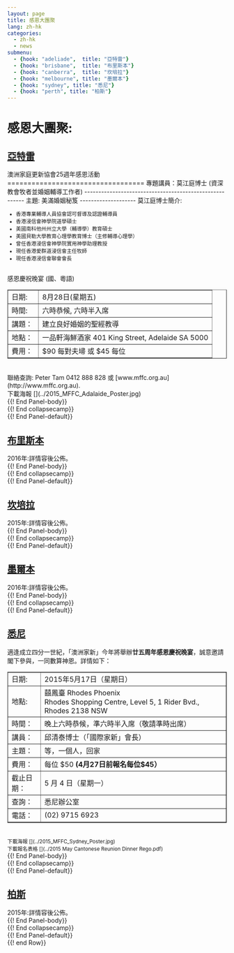 ```yaml
---
layout: page
title: 感恩大團聚 
lang: zh-hk
categories: 
  - zh-hk
  - news
submenu:
  - {hook: "adeliade",  title: "亞特雷"}
  - {hook: "brisbane",  title: "布里斯本"}
  - {hook: "canberra",  title: "坎培拉"} 
  - {hook: "melbourne", title: "墨爾本"}
  - {hook: "sydney", title: "悉尼"}
  - {hook: "perth", title: "柏斯"}
---
```

  
感恩大團聚:  
============
<div class="panel-group" id="m-panel">
<div class="panel panel-default">
<div class="panel-heading">
<div class="panel-title">
<a name="adeliade" data-toggle="collapse" data-parent="#m-panel"
href="#adeliadeinfo"><h2>亞特雷</h2></a>
</div>
</div>
<div id="adeliadeinfo" class="collapse">
<div class="panel-body">
澳洲家庭更新協會25週年感恩活動
==================================
專題講員：莫江庭博士 (資深教會牧者並婚姻輔導工作者)
--------------------------------------------------------
主題: 美滿婚姻秘笈
--------------------
莫江庭博士簡介:
<small>
<ul>
<li>香港專業輔導人員協會認可督導及認證輔導員</li>
<li>香港浸信會神學院道學碩士</li>
<li>美國南科他州州立大學（輔導學）教育碩士</li>
<li>美國貝勒大學教育心理學教育博士（主修輔導心理學）</li>
<li>曾任香港浸信會神學院實用神學助理教授</li>
<li>現任香港愛群道浸信會主任牧師</li>
<li>現任香港浸信會聯會會長</li>
</ul>
</small>

<br>
感恩慶祝晚宴 (國、粵語)
<table style="text-align: left; width: 100%;" border="1"
 cellpadding="5" cellspacing="0">
  <tbody>
    <tr>
      <td style="width: 15%;">日期:</td>
      <td>8月28日(星期五)</td>
    </tr>
    <tr>
      <td>時間:</td>
      <td>六時恭候, 六時半入席</td>
    </tr>
    <tr>
      <td>講題：</td>
      <td>建立良好婚姻的聖經教導</td>
    </tr>
	<tr>
      <td>地點：</td>
      <td>一品軒海鮮酒家 401 King Street, Adelaide SA 5000</td>
    </tr>
    <tr>
      <td>費用：</td>
      <td>$90 每對夫埽 或 $45 每位</td>
    </tr>
  </tbody>
</table>
<br>
聯絡查詢: Peter Tam  0412 888 828 或 [www.mffc.org.au](http://www.mffc.org.au).
<br>
下載海報
[<span class="glyphicon glyphicon-picture"></span>](../2015_MFFC_Adalaide_Poster.jpg)<br>
</div> {{! End Panel-body}}
</div> {{! End collapsecamp}}
</div> {{! End Panel-default}}
<div class="panel panel-default">
<div class="panel-heading">
<div class="panel-title">
<a name="brisbane" data-toggle="collapse" data-parent="#m-panel"
href="#brisbaneinfo"><h2>布里斯本</h2></a>
</div>
</div>
<div id="brisbaneinfo" class="collapse">
<div class="panel-body">
2016年:詳情容後公佈。
</div> {{! End Panel-body}}
</div> {{! End collapsecamp}}
</div> {{! End Panel-default}}
<div class="panel panel-default">
<div class="panel-heading">
<div class="panel-title">
<a name="canberra" data-toggle="collapse" data-parent="#m-panel"
href="#canberrainfo"><h2>坎培拉</h2></a>
</div>
</div>
<div id="canberrainfo" class="collapse">
<div class="panel-body">
2015年:詳情容後公佈。
</div> {{! End Panel-body}}
</div> {{! End collapsecamp}}
</div> {{! End Panel-default}}
<div class="panel panel-default">
<div class="panel-heading">
<div class="panel-title">
<a name="melbourne" data-toggle="collapse" data-parent="#m-panel"
href="#melbourneinfo"><h2>墨爾本</h2></a>
</div>
</div>
<div id="melbourneinfo" class="collapse">
<div class="panel-body">
2016年:詳情容後公佈。
</div> {{! End Panel-body}}
</div> {{! End collapsecamp}}
</div> {{! End Panel-default}}
<div class="panel panel-default">
<div class="panel-heading">
<div class="panel-title">
<a name="sydney" data-toggle="collapse" data-parent="#m-panel"
href="#sydneyinfo"><h2>悉尼</h2></a>
</div>
</div>
<div id="sydneyinfo" class="collapse">
<div class="panel-body">
適逢成立四分一世紀，「澳洲家新」今年將舉辦<span style="font-weight: bold;" >廿五周年感恩慶祝晚宴</span>，誠意邀請閣下參與，一同數算神恩。詳情如下：<br>
<table style="text-align: left; width: 100%;" border="1"
 cellpadding="5" cellspacing="0">
  <tbody>
    <tr>
      <td style="width: 15%;">日期:</td>
      <td>2015年5月17日（星期日）</td>
    </tr>
    <tr>
      <td>地點:</td>
      <td>囍鳳臺 Rhodes Phoenix<br>Rhodes Shopping Centre, Level 5, 1 Rider Bvd., Rhodes 2138 NSW</td>
    </tr>
    <tr>
      <td>時間：</td>
      <td>晚上六時恭候，準六時半入席（敬請準時出席）</td>
    </tr>
    <tr>
      <td>講員：</td>
      <td>邱清泰博士（「國際家新」會長）</td>
    </tr>
    <tr>
      <td>主題：</td>
      <td>等，一個人，回家</td>
    </tr>
    <tr>
      <td>費用：</td>
      <td>每位 $50 <span style="font-weight: bold;" >(4月27日前報名每位$45）</span></td>
    </tr>
	<tr>
      <td>截止日期：</td>
      <td>5 月 4 日（星期一）</td>
    </tr> 
	<tr>
      <td>查詢：</td>
      <td>悉尼辦公室</td>
    </tr>
	<tr>
      <td>電話：</td>
      <td>(02) 9715 6923</td>
    </tr>
  </tbody>
</table>
<br>
<small>下載海報
[<span class="glyphicon glyphicon-picture"></span>](../2015_MFFC_Sydney_Poster.jpg)</small><br>
<small>下載報名表格
[<span class="glyphicon glyphicon-download-alt"></span>](../2015 May Cantonese Reunion Dinner Rego.pdf)</small>
</div> {{! End Panel-body}}
</div> {{! End collapsecamp}}
</div> {{! End Panel-default}}
<div class="panel panel-default">
<div class="panel-heading">
<div class="panel-title">
<a name="perth" data-toggle="collapse" data-parent="#m-panel"
href="#perthinfo"><h2>柏斯</h2></a>
</div>
</div>
<div id="perthinfo" class="collapse">
<div class="panel-body">
2015年:詳情容後公佈。
</div> {{! End Panel-body}}
</div> {{! End collapsecamp}}
</div> {{! End Panel-default}}
</div> {{! end Row}}  


